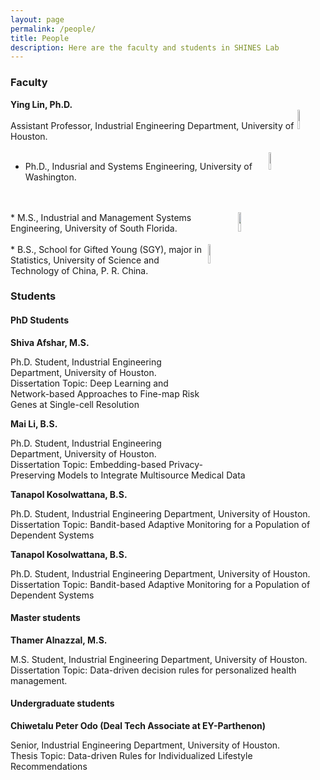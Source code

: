```yaml
---
layout: page
permalink: /people/
title: People
description: Here are the faculty and students in SHINES Lab
---
```


### **Faculty**

**Ying Lin, Ph.D.**          
<img src="{{site.baseurl}}/assets/img/UH.png" align="right" width="9%" height="9%">         
Assistant Professor, Industrial Engineering Department, University of Houston.
<br>
<br>
<img src="{{site.baseurl}}/assets/img/UW.jpg" align="right" width="8.5%" height="8.5%">
* Ph.D., Indusrial and Systems Engineering, University of Washington. 
<br>
<br>
<img src="{{site.baseurl}}/assets/img/USF.png" align="right" width="9%" height="9%">
* M.S., Industrial and Management Systems Engineering, University of South Florida. 
<br>
<br>
<img src="{{site.baseurl}}/assets/img/USTC.png" align="right" width="9%" height="9%">
* B.S., School for Gifted Young (SGY), major in Statistics, University of Science and Technology of China, P. R. China. 
<br>


### **Students**

#### **PhD Students**

<!--- <img src="{{site.baseurl}}/assets/img/IE_Shiva_Afshar_2019_1_WEB.jpg" align="right" width="13%" height="13%"> -->
**Shiva Afshar, M.S.**


Ph.D. Student, Industrial Engineering Department, University of Houston.    
Dissertation Topic: Deep Learning and Network-based Approaches to Fine-map Risk Genes at Single-cell Resolution
           
                  


**Mai Li, B.S.**

Ph.D. Student, Industrial Engineering Department, University of Houston.        
Dissertation Topic: Embedding-based Privacy-Preserving Models to Integrate Multisource Medical Data




**Tanapol Kosolwattana, B.S.**


Ph.D. Student, Industrial Engineering Department, University of Houston.    
Dissertation Topic: Bandit-based Adaptive Monitoring for a Population of Dependent Systems




**Tanapol Kosolwattana, B.S.**


Ph.D. Student, Industrial Engineering Department, University of Houston.    
Dissertation Topic: Bandit-based Adaptive Monitoring for a Population of Dependent Systems
   


#### **Master students**

**Thamer Alnazzal, M.S.**

M.S. Student, Industrial Engineering Department, University of Houston.    
Dissertation Topic: Data-driven decision rules for personalized health management.  


#### **Undergraduate students**
**Chiwetalu Peter Odo (Deal Tech Associate at EY-Parthenon)**

Senior, Industrial Engineering Department, University of Houston.        
Thesis Topic: Data-driven Rules for Individualized Lifestyle Recommendations
